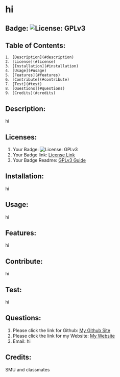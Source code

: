 # hi
  ## Badge: ![License: GPLv3](https://img.shields.io/badge/License-GPLv3-blue.svg)
  ## Table of Contents:
    1. [Description](#description)
    2. [License](#license)
    3. [Installation](#installation)
    4. [Usage](#usage)
    5. [Features](#features)
    6. [Contribute](#contribute)
    7. [Test](#test)
    8. [Questions](#questions)
    9. [Credits](#credits)
  ## Description:
  hi
  ## Licenses:
  1. Your Badge: ![License: GPLv3](https://img.shields.io/badge/License-GPLv3-blue.svg)
  2. Your Badge link: <a href = "https://opensource.org/licenses/GPL-3.0">License Link</a>
  3. Your Badge Readme: <a href = "http://www.gnu.org/licenses/">GPLv3 Guide</a>
  ## Installation:
  hi
  ## Usage:
  hi
  ## Features:
  hi
  ## Contribute:
  hi
  ## Test:
  hi
  ## Questions:
  1. Please click the link for Github: <a href = "https://github.com/hi">My Github Site</a>
  2. Please click the link for my Website: <a href = "hi">My Website</a>
  3. Email: hi 
  ## Credits:
  SMU and classmates
  